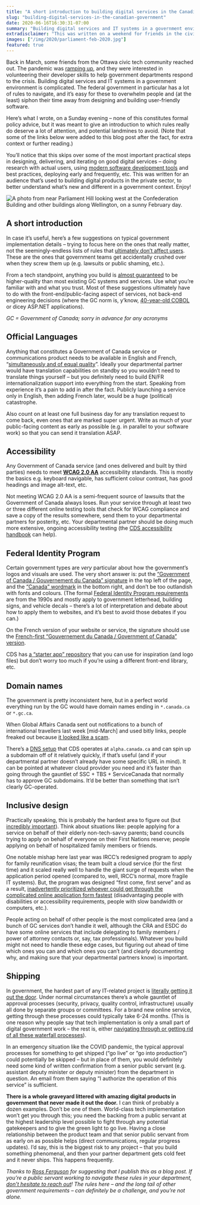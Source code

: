 ```yaml
---
title: "A short introduction to building digital services in the Canadian government"
slug: "building-digital-services-in-the-canadian-government"
date: 2020-06-16T16:30:31-07:00
summary: "Building digital services and IT systems in a government environment is complicated. The federal government in particular has a lot of rules to navigate, and it’s easy for these to overwhelm people and siphon their time away from designing and building user-friendly software. This short guide was written for an audience that’s used to building digital products in the private sector, to better understand what’s new and different in a government context. Enjoy!"
extradisclaimer: "This was written on a weekend for friends in the civic tech community. This isn’t formal Government of Canada policy advice."
images: ["/img/2020/parliament-feb-2020.jpg"]
featured: true
---
```


Back in March, some friends from the Ottawa civic tech community reached out. The pandemic was [ramping up](/2020/03/25/look-out-for-one-another/), and they were interested in volunteering their developer skills to help government departments respond to the crisis. Building digital services and IT systems in a government environment is complicated. The federal government in particular has a lot of rules to navigate, and it’s easy for these to overwhelm people and (at the least) siphon their time away from designing and building user-friendly software.

Here’s what I wrote, on a Sunday evening – none of this constitutes formal policy advice, but it was meant to give an introduction to which rules really do deserve a lot of attention, and potential landmines to avoid. (Note that some of the links below were added to this blog post after the fact, for extra context or further reading.) 

You’ll notice that this skips over some of the most important practical steps in designing, delivering, and iterating on good digital services – doing research with actual users, using [modern software development tools](https://digital.canada.ca/2018/06/27/tools-to-do-good-work/) and best practices, deploying early and frequently, etc. This was written for an audience that’s used to building digital products in the private sector, to better understand what’s new and different in a government context. Enjoy!

<img src="/img/2020/parliament-feb-2020-cropped.jpg" class="img-fluid" alt="A photo from near Parliament Hill looking west at the Confederation Building and other buildings along Wellington, on a sunny February day.">

## A short introduction

In case it’s useful, here’s a few suggestions on typical government implementation details – trying to focus here on the ones that really matter, not the seemingly-endless lists of rules that [ultimately don’t affect users](/2020/02/27/user-needs-not-government-needs/). These are the ones that government teams get accidentally crushed over when they screw them up (e.g. lawsuits or public shaming, etc.). 

From a tech standpoint, anything you build is [almost guaranteed](/2020/05/26/why-are-there-so-few-senior-developers-in-government/) to be higher-quality than most existing GC systems and services. Use what you’re familiar with and what you trust. Most of these suggestions ultimately have to do with the front-end/public-facing aspect of services, not back-end engineering decisions (where the GC norm is, y’know, [40-year-old COBOL](https://www.macleans.ca/politics/ottawa/pulling-off-a-bureaucratic-miracle-how-the-cerb-got-done/) or dicey ASP.NET applications).

_GC = Government of Canada; sorry in advance for any acronyms_

## Official Languages

Anything that constitutes a Government of Canada service or communications product needs to be available in English and French, “[simultaneously and of equal quality](https://www.tbs-sct.gc.ca/pol/doc-eng.aspx?id=26164)”. Ideally your departmental partner would have translation capabilities on standby so you wouldn’t need to translate things yourself – but you definitely need to build EN/FR internationalization support into everything from the start. Speaking from experience it’s a pain to add in after the fact. Publicly launching a service only in English, then adding French later, would be a huge (political) catastrophe.

Also count on at least one full business day for any translation request to come back, even ones that are marked super urgent. Write as much of your public-facing content as early as possible (e.g. in parallel to your software work) so that you can send it translation ASAP.

## Accessibility

Any Government of Canada service (and ones delivered and built by third parties) needs to meet **[WCAG 2.0 AA](https://www.w3.org/TR/WCAG20/)** accessibility standards. This is mostly the basics e.g. keyboard navigable, has sufficient colour contrast, has good headings and image alt-text, etc. 

Not meeting WCAG 2.0 AA is a semi-frequent source of lawsuits that the Government of Canada always loses. Run your service through at least two or three different online testing tools that check for WCAG compliance and save a copy of the results somewhere, send them to your departmental partners for posterity, etc. Your departmental partner should be doing much more extensive, ongoing accessibility testing (the [CDS accessibility handbook](https://digital.canada.ca/a11y/) can help).

## Federal Identity Program

Certain government types are _very_ particular about how the government’s logos and visuals are used. The very short answer is: put the [“Government of Canada / Gouvernement du Canada” signature](https://raw.githubusercontent.com/cds-snc/node-starter-app/master/public/img/sig-blk-en.svg) in the top left of the page, and the [“Canada” wordmark](https://raw.githubusercontent.com/cds-snc/node-starter-app/master/public/img/wmms-blk.svg) in the bottom right, and don’t be too outlandish with fonts and colours. (The formal [Federal Identity Program requirements](https://www.canada.ca/en/treasury-board-secretariat/services/government-communications/federal-identity-program/manual.html) are from the 1990s and mostly apply to government letterhead, building signs, and vehicle decals – there’s a lot of interpretation and debate about how to apply them to websites, and it’s best to avoid those debates if you can.) 

On the French version of your website or service, the signature should use the [French-first “Gouvernement du Canada / Government of Canada” version](https://raw.githubusercontent.com/cds-snc/node-starter-app/master/public/img/sig-blk-fr.svg).

CDS has [a “starter app” repository](https://github.com/cds-snc/node-starter-app) that you can use for inspiration (and logo files) but don’t worry too much if you’re using a different front-end library, etc.

## Domain names

The government is pretty inconsistent here, but in a perfect world everything run by the GC would have domain names ending in `*.canada.ca` or `*.gc.ca`. 

When Global Affairs Canada sent out notifications to a bunch of international travellers last week [mid-March] and used bitly links, people freaked out because [it looked like a scam](https://twitter.com/xdr/status/1240710656841486336).

There’s a [DNS setup](https://alpha.canada.ca/en/instructions.html) that CDS operates at `alpha.canada.ca` and can spin up a subdomain off of it relatively quickly, if that’s useful (and if your departmental partner doesn’t already have some specific URL in mind). It can be pointed at whatever cloud provider you need and it’s faster than going through the gauntlet of SSC + TBS + ServiceCanada that normally has to approve GC subdomains. It’d be better than something that isn’t clearly GC-operated. 

## Inclusive design

Practically speaking, this is probably the hardest area to figure out (but [incredibly important](/2020/02/25/our-services-arent-working/#why-this-matters)). Think about situations like: people applying for a service on behalf of their elderly non-tech-savvy parents; band councils trying to apply on behalf of everyone on their First Nations reserve; people applying on behalf of hospitalized family members or friends. 

One notable mishap here last year was IRCC’s redesigned program to apply for family reunification visas; the team built a cloud service (for the first time) and it scaled really well to handle the giant surge of requests when the application period opened (compared to, well, IRCC’s normal, more fragile IT systems). But, the program was designed “first come, first serve” and as a result, [inadvertently prioritized whoever could get through the complicated online application form fastest](https://www.cbc.ca/news/politics/ircc-parent-grandparent-sponsorship-filled-2019-1.4995806) (disadvantaging people with disabilities or accessibility requirements, people with slow bandwidth or computers, etc.).

People acting on behalf of other people is the most complicated area (and a bunch of GC services don’t handle it well, although the CRA and ESDC do have some online services that include delegating to family members / power of attorney contacts or, say, tax professionals). Whatever you build might not need to handle these edge cases, but figuring out ahead of time which ones you can and which ones you can’t (and clearly documenting why, and making sure that your departmental partners know) is important.

## Shipping

In government, the hardest part of any IT-related project is [literally getting it out the door](/2020/01/10/shipping/). Under normal circumstances there’s a whole gauntlet of approval processes (security, privacy, quality control, infrastructure) usually all done by separate groups or committees. For a brand new online service, getting through these processes could typically take 6-24 months. (This is one reason why people say that tech implementation is only a small part of digital government work – the rest is, either [navigating through or getting rid of all these waterfall processes](/2020/01/28/introducing-agile-to-large-organizations-is-a-subtractive-process-not-an-additive-one/)).

In an emergency situation like the COVID pandemic, the typical approval processes for something to get shipped (“go live” or “go into production”) could potentially be skipped – but in place of them, you would definitely need some kind of written confirmation from a senior public servant (e.g. assistant deputy minister or deputy minister) from the department in question. An email from them saying “I authorize the operation of this service” is sufficient. 

**There is a whole graveyard littered with amazing digital products in government that never made it out the door.** I can think of probably a dozen examples. Don’t be one of them. World-class tech implementation won’t get you through this; you need the backing from a public servant at the highest leadership level possible to fight through any potential gatekeepers and to give the green light to go live. Having a close relationship between the product team and that senior public servant from as early on as possible helps (direct communications, regular progress updates). I’d say, this is the biggest risk to any project – that you build something phenomenal, and then your partner department gets cold feet and it never ships. This happens frequently.

_Thanks to [Ross Ferguson](https://twitter.com/rossferg) for suggesting that I publish this as a blog post. If you’re a public servant working to navigate these rules in your department, [don’t hesitate to reach out](https://twitter.com/sboots)! The rules here – and the long tail of other government requirements – can definitely be a challenge, and you’re not alone._
